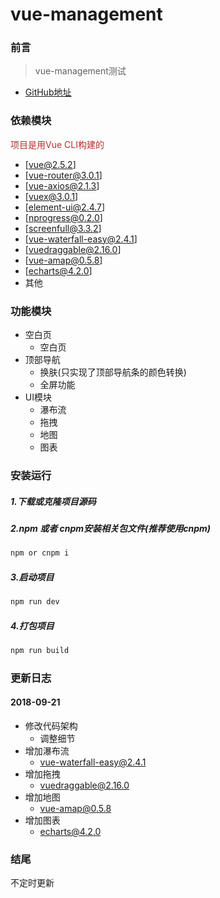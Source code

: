 # vue-management

### 前言
> vue-management测试

- [GitHub地址](https://github.com/sisa1313/vue-management)

### 依赖模块
<span style="color: rgb(184,49,47);">项目是用Vue CLI构建的</span>

- [vue@2.5.2]
- [vue-router@3.0.1]
- [vue-axios@2.1.3]
- [vuex@3.0.1]
- [element-ui@2.4.7]
- [nprogress@0.2.0]
- [screenfull@3.3.2]
- [vue-waterfall-easy@2.4.1]
- [vuedraggable@2.16.0]
- [vue-amap@0.5.8]
- [echarts@4.2.0]
- 其他

### 功能模块

- 空白页
    - 空白页
- 顶部导航
    - 换肤(只实现了顶部导航条的颜色转换)
    - 全屏功能
- UI模块
    - 瀑布流
    - 拖拽
    - 地图
    - 图表

### 安装运行
##### 1.下载或克隆项目源码
##### 2.npm 或者 cnpm安装相关包文件(推荐使用cnpm)

```js
npm or cnpm i
```
##### 3.启动项目
```js
npm run dev
```
##### 4.打包项目
```js
npm run build
```

### 更新日志

#### 2018-09-21
- 修改代码架构
    - 调整细节
- 增加瀑布流
    - vue-waterfall-easy@2.4.1
- 增加拖拽
    - vuedraggable@2.16.0
- 增加地图
    - vue-amap@0.5.8
- 增加图表
    - echarts@4.2.0

### 结尾
不定时更新
